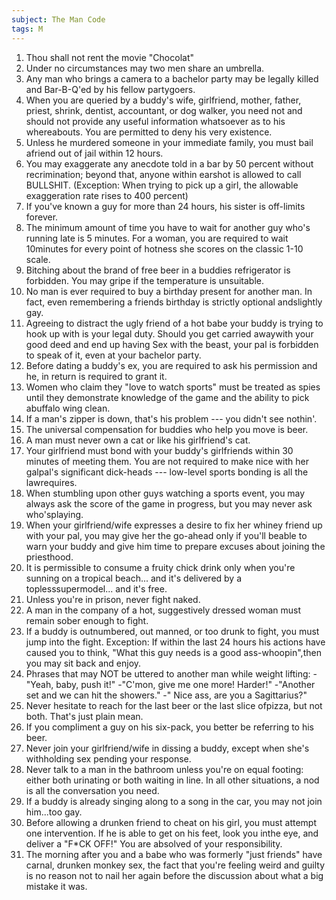 ```yaml
---
subject: The Man Code
tags: M
---
```

1. Thou shall not rent the movie "Chocolat"
2. Under no circumstances may two men share an umbrella.
3. Any man who brings a camera to a bachelor party may be legally killed and Bar-B-Q'ed by his fellow partygoers.
4. When you are queried by a buddy's wife, girlfriend, mother, father, priest, shrink, dentist, accountant, or dog walker, you need not and should not provide any useful information whatsoever as to his whereabouts. You are permitted to deny his very existence.
5. Unless he murdered someone in your immediate family, you must bail afriend out of jail within 12 hours.
6. You may exaggerate any anecdote told in a bar by 50 percent without recrimination; beyond that, anyone within earshot is allowed to call BULLSHIT. (Exception: When trying to pick up a girl, the allowable exaggeration rate rises to 400 percent)
7. If you've known a guy for more than 24 hours, his sister is off-limits forever.
8. The minimum amount of time you have to wait for another guy who's running late is 5 minutes. For a woman, you are required to wait 10minutes for every point of hotness she scores on the classic 1-10 scale.
9. Bitching about the brand of free beer in a buddies refrigerator is forbidden. You may gripe if the temperature is unsuitable.
10. No man is ever required to buy a birthday present for another man. In fact, even remembering a friends birthday is strictly optional andslightly gay.
11. Agreeing to distract the ugly friend of a hot babe your buddy is trying to hook up with is your legal duty. Should you get carried awaywith your good deed and end up having Sex with the beast, your pal is forbidden to speak of it, even at your bachelor party.
12. Before dating a buddy's ex, you are required to ask his permission and he, in return is required to grant it.
13. Women who claim they "love to watch sports" must be treated as spies until they demonstrate knowledge of the game and the ability to pick abuffalo wing clean.
14. If a man's zipper is down, that's his problem --- you didn't see nothin'.
15. The universal compensation for buddies who help you move is beer.
16. A man must never own a cat or like his girlfriend's cat.
17. Your girlfriend must bond with your buddy's girlfriends within 30 minutes of meeting them. You are not required to make nice with her galpal's significant dick-heads --- low-level sports bonding is all the lawrequires.
18. When stumbling upon other guys watching a sports event, you may always ask the score of the game in progress, but you may never ask
who'splaying.
19. When your girlfriend/wife expresses a desire to fix her whiney friend up with your pal, you may give her the go-ahead only if you'll beable to warn your buddy and give him time to prepare excuses about joining the priesthood.
20. It is permissible to consume a fruity chick drink only when you're sunning on a tropical beach... and it's delivered by a toplesssupermodel... and it's free.
21. Unless you're in prison, never fight naked.
22. A man in the company of a hot, suggestively dressed woman must remain sober enough to fight.
23. If a buddy is outnumbered, out manned, or too drunk to fight, you must jump into the fight. Exception: If within the last 24 hours his actions have caused you to think, "What this guy needs is a good ass-whoopin",then you may sit back and enjoy.
24. Phrases that may NOT be uttered to another man while weight lifting:
-"Yeah, baby, push it!"
-"C'mon, give me one more! Harder!"
-"Another set and we can hit the showers."
-" Nice ass, are you a Sagittarius?"
25. Never hesitate to reach for the last beer or the last slice ofpizza, but not both. That's just plain mean.
26. If you compliment a guy on his six-pack, you better be referring to his beer.
27. Never join your girlfriend/wife in dissing a buddy, except when she's withholding sex pending your response.
28. Never talk to a man in the bathroom unless you're on equal footing: either both urinating or both waiting in line. In all other situations, a nod is all the conversation you need.
29. If a buddy is already singing along to a song in the car, you may not join him...too gay.
30. Before allowing a drunken friend to cheat on his girl, you must attempt one intervention. If he is able to get on his feet, look you inthe eye, and deliver a "F*CK OFF!" You are absolved of your responsibility.
31. The morning after you and a babe who was formerly "just friends" have carnal, drunken monkey sex, the fact that you're feeling weird and guilty is no reason not to nail her again before the discussion about what a big mistake it was.